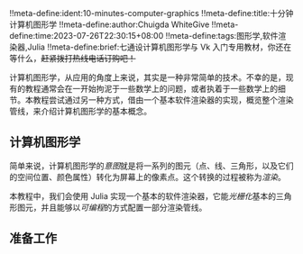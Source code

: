 !!meta-define:ident:10-minutes-computer-graphics
!!meta-define:title:十分钟计算机图形学
!!meta-define:author:Chuigda WhiteGive
!!meta-define:time:2023-07-26T22:30:15+08:00
!!meta-define:tags:图形学,软件渲染器,Julia
!!meta-define:brief:七通设计算机图形学与 Vk 入门专用教材，你还在等什么，<del>赶紧拨打热线电话订购吧！</del>


计算机图形学，从应用的角度上来说，其实是一种非常简单的技术。不幸的是，现有的教程通常会在一开始拘泥于一些数学上的问题，或者执着于一些数学上的细节。本教程尝试通过另一种方式，借由一个基本软件渲染器的实现，概览整个渲染管线，来介绍计算机图形学的基本概念。

## 计算机图形学

简单来说，计算机图形学的*意图*就是将一系列的图元（点、线、三角形，以及它们的空间位置、颜色属性）转化为屏幕上的像素点。这个转换的过程被称为*渲染*。

本教程中，我们会使用 Julia 实现一个基本的软件渲染器，它能*光栅化*基本的三角形图元，并且能够以*可编程*的方式配置一部分渲染管线。

## 准备工作
